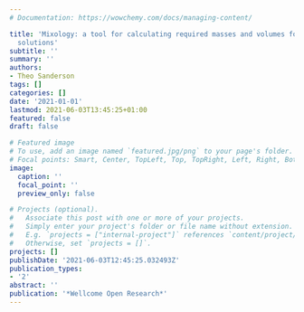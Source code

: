 ```yaml
---
# Documentation: https://wowchemy.com/docs/managing-content/

title: 'Mixology: a tool for calculating required masses and volumes for laboratory
  solutions'
subtitle: ''
summary: ''
authors:
- Theo Sanderson
tags: []
categories: []
date: '2021-01-01'
lastmod: 2021-06-03T13:45:25+01:00
featured: false
draft: false

# Featured image
# To use, add an image named `featured.jpg/png` to your page's folder.
# Focal points: Smart, Center, TopLeft, Top, TopRight, Left, Right, BottomLeft, Bottom, BottomRight.
image:
  caption: ''
  focal_point: ''
  preview_only: false

# Projects (optional).
#   Associate this post with one or more of your projects.
#   Simply enter your project's folder or file name without extension.
#   E.g. `projects = ["internal-project"]` references `content/project/deep-learning/index.md`.
#   Otherwise, set `projects = []`.
projects: []
publishDate: '2021-06-03T12:45:25.032493Z'
publication_types:
- '2'
abstract: ''
publication: '*Wellcome Open Research*'
---
```

